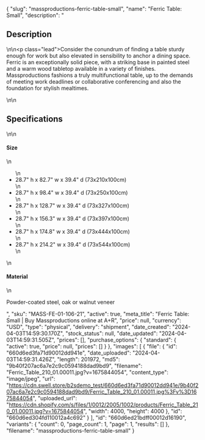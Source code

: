 {
  "slug": "massproductions-ferric-table-small",
  "name": "Ferric Table: Small",
  "description": "<h2>Description</h2>\n<!-- split -->\n<p class=\"lead\">Consider the conundrum of finding a table sturdy enough for work but also elevated in sensibility to anchor a dining space. Ferric is an exceptionally solid piece, with a striking base in painted steel and a warm wood tabletop available in a variety of finishes. Massproductions fashions a truly multifunctional table, up to the demands of meeting work deadlines or collaborative conferencing and also the foundation for stylish mealtimes. </p>\n<!-- split -->\n<h2>Specifications</h2>\n<!-- split -->\n<h4>Size</h4>\n<ul>\n<li>28.7\" h x 82.7\" w x 39.4\" d (73x210x100cm)</li>\n<li>28.7\" h x 98.4\" w x 39.4\" d (73x250x100cm)</li>\n<li>28.7\" h x 128.7\" w x 39.4\" d (73x327x100cm)</li>\n<li>28.7\" h x 156.3\" w x 39.4\" d (73x397x100cm)</li>\n<li>28.7\" h x 174.8\" w x 39.4\" d (73x444x100cm)</li>\n<li>28.7\" h x 214.2\" w x 39.4\" d (73x544x100cm)</li>\n</ul>\n<h4>Material</h4>\n<p>Powder-coated steel, oak or walnut veneer</p>",
  "sku": "MASS-FE-01-106-21",
  "active": true,
  "meta_title": "Ferric Table: Small | Buy Massproductions online at A+R",
  "price": null,
  "currency": "USD",
  "type": "physical",
  "delivery": "shipment",
  "date_created": "2024-04-03T14:59:30.170Z",
  "stock_status": null,
  "date_updated": "2024-04-03T14:59:31.505Z",
  "prices": [],
  "purchase_options": {
    "standard": {
      "active": true,
      "price": null,
      "prices": []
    }
  },
  "images": [
    {
      "file": {
        "id": "660d6ed3fa71d90012dd941e",
        "date_uploaded": "2024-04-03T14:59:31.426Z",
        "length": 201972,
        "md5": "9b40f207ac6a7e2c9c0594188dad9bd9",
        "filename": "Ferric_Table_210_01.00011.jpg?v=1675844054",
        "content_type": "image/jpeg",
        "url": "https://cdn.swell.store/b2sdemo_test/660d6ed3fa71d90012dd941e/9b40f207ac6a7e2c9c0594188dad9bd9/Ferric_Table_210_01.00011.jpg%3Fv%3D1675844054",
        "uploaded_url": "https://cdn.shopify.com/s/files/1/0012/2005/1002/products/Ferric_Table_210_01.00011.jpg?v=1675844054",
        "width": 4000,
        "height": 4000
      },
      "id": "660d6ed304fd110012a4c692"
    }
  ],
  "id": "660d6ed21bdff00012d16190",
  "variants": {
    "count": 0,
    "page_count": 1,
    "page": 1,
    "results": []
  },
  "filename": "massproductions-ferric-table-small"
}